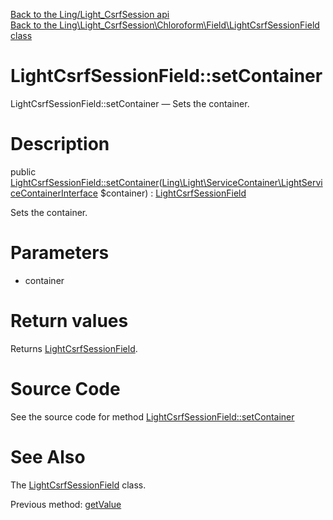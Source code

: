 [Back to the Ling/Light_CsrfSession api](https://github.com/lingtalfi/Light_CsrfSession/blob/master/doc/api/Ling/Light_CsrfSession.md)<br>
[Back to the Ling\Light_CsrfSession\Chloroform\Field\LightCsrfSessionField class](https://github.com/lingtalfi/Light_CsrfSession/blob/master/doc/api/Ling/Light_CsrfSession/Chloroform/Field/LightCsrfSessionField.md)


LightCsrfSessionField::setContainer
================



LightCsrfSessionField::setContainer — Sets the container.




Description
================


public [LightCsrfSessionField::setContainer](https://github.com/lingtalfi/Light_CsrfSession/blob/master/doc/api/Ling/Light_CsrfSession/Chloroform/Field/LightCsrfSessionField/setContainer.md)([Ling\Light\ServiceContainer\LightServiceContainerInterface](https://github.com/lingtalfi/Light/blob/master/doc/api/Ling/Light/ServiceContainer/LightServiceContainerInterface.md) $container) : [LightCsrfSessionField](https://github.com/lingtalfi/Light_CsrfSession/blob/master/doc/api/Ling/Light_CsrfSession/Chloroform/Field/LightCsrfSessionField.md)




Sets the container.




Parameters
================


- container

    


Return values
================

Returns [LightCsrfSessionField](https://github.com/lingtalfi/Light_CsrfSession/blob/master/doc/api/Ling/Light_CsrfSession/Chloroform/Field/LightCsrfSessionField.md).








Source Code
===========
See the source code for method [LightCsrfSessionField::setContainer](https://github.com/lingtalfi/Light_CsrfSession/blob/master/Chloroform/Field/LightCsrfSessionField.php#L54-L58)


See Also
================

The [LightCsrfSessionField](https://github.com/lingtalfi/Light_CsrfSession/blob/master/doc/api/Ling/Light_CsrfSession/Chloroform/Field/LightCsrfSessionField.md) class.

Previous method: [getValue](https://github.com/lingtalfi/Light_CsrfSession/blob/master/doc/api/Ling/Light_CsrfSession/Chloroform/Field/LightCsrfSessionField/getValue.md)<br>

